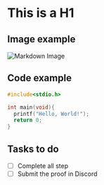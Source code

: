 # This is a H1

## Image example
![Markdown Image](https://kirkstrobeck.github.io/whatismarkdown.com/img/markdown.png)


## Code example
``` c
#include<stdio.h>

int main(void){
  printf("Hello, World!");
  return 0;
}
```

## Tasks to do
- [ ] Complete all step
- [ ] Submit the proof in Discord
